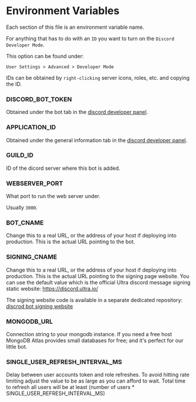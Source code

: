 # Environment Variables

Each section of this file is an environment variable name.

For anything that has to do with an `ID` you want to turn on the `Discord Developer Mode`.

This option can be found under:

`User Settings > Advanced > Developer Mode`

IDs can be obtained by `right-clicking` server icons, roles, etc. and copying the ID.

### DISCORD_BOT_TOKEN
Obtained under the bot tab in the [discord developer panel](https://discord.com/developers/applications).
  
### APPLICATION_ID
Obtained under the general information tab in the [discord developer panel](https://discord.com/developers/applications).
  
### GUILD_ID
ID of the dicord server where this bot is added.
  
### WEBSERVER_PORT
What port to run the web server under.

Usually `3000`.
  
### BOT_CNAME
Change this to a real URL, or the address of your host if deploying into production. This is the actual URL pointing to the bot.

### SIGNING_CNAME
Change this to a real URL, or the address of your host if deploying into production. This is the actual URL pointing to the signing page website. You can use the default value which is the official Ultra discord message signing static website: https://discord.ultra.io/

The signing website code is available in a separate dedicated repository: [discrod bot signing website](https://github.com/ultraio/ultra-discord-uniq-roles-bot-website)

### MONGODB_URL
Connection string to your mongodb instance. If you need a free host MongoDB Atlas provides small databases for free; and it's perfect for our little bot.

### SINGLE_USER_REFRESH_INTERVAL_MS
Delay between user accounts token and role refreshes. To avoid hitting rate limiting adjust the value to be as large as you can afford to wait. Total time to refresh all users will be at least (number of users * SINGLE_USER_REFRESH_INTERVAL_MS)

